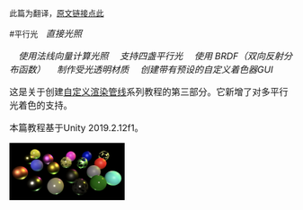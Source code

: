 此篇为翻译，[原文链接点此](https://catlikecoding.com/unity/tutorials/custom-srp/directional-lights/)

#平行光&emsp;*<font size = 3>直接光照*

&emsp;*使用法线向量计算光照*
&emsp;*支持四盏平行光*
&emsp;*使用 BRDF（双向反射分布函数）*
&emsp;*制作受光透明材质*
&emsp;*创建带有预设的自定义着色器GUI*

这是关于创建[自定义渲染管线](https://catlikecoding.com/unity/tutorials/custom-srp/)系列教程的第三部分。它新增了对多平行光着色的支持。

本篇教程基于Unity 2019.2.12f1。

<img src="./assets/tutorial-image.jpg" style="zoom:20%;" />

